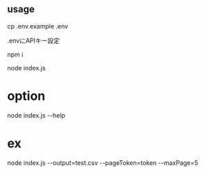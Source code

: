 ## usage

cp .env.example .env

.envにAPIキー設定

npm i

node index.js <channelId>

# option

node index.js --help


# ex

node index.js <ch> --output=test.csv --pageToken=token --maxPage=5
